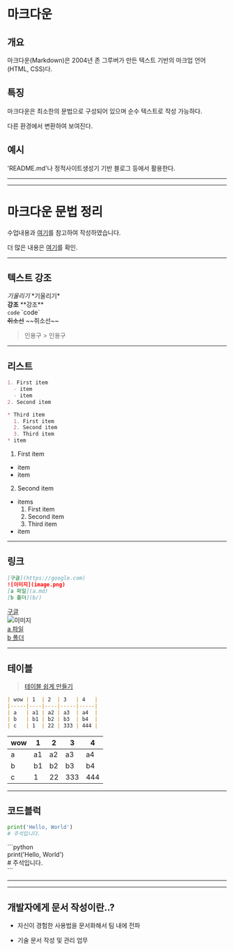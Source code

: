 # 마크다운

## 개요

마크다운(Markdown)은 2004년 존 그루버가 만든 텍스트 기반의 마크업 언어(HTML, CSS)다.

## 특징

마크다운은 최소한의 문법으로 구성되어 있으며 순수 텍스트로 작성 가능하다.

다른 환경에서 변환하여 보여진다.

## 예시

'README.md'나 정적사이트생성기 기반 블로그 등에서 활용한다.

---
---

# 마크다운 문법 정리

수업내용과 [여기](https://www.markdownguide.org/cheat-sheet/)를 참고하여 작성하였습니다.

더 많은 내용은 [여기](https://namu.wiki/w/%EB%82%98%EB%AC%B4%EC%9C%84%ED%82%A4%3A%EB%AC%B8%EB%B2%95%20%EB%8F%84%EC%9B%80%EB%A7%90)를 확인.

---

## 텍스트 강조

*기울리기* \*기울리기\*  
**강조** \*\*강조\*\*  
`code` \`code\`  
~~취소선~~ \~~취소선\~~
>인용구 > 인용구

---

## 리스트

```md
1. First item
  - item
  - item
2. Second item

* Third item
  1. First item
  2. Second item
  3. Third item
* item
```

1. First item
  - item
  - item
2. Second item

* items
  1. First item
  2. Second item
  3. Third item
* item
---

## 링크
```md
[구글](https://google.com)  
![이미지](image.png)
[a 파일](a.md)
[b 폴더](b/)
```
[구글](https://google.com/)  
![이미지](image.png)  
[a 파일](a.md)  
[b 폴더](b/)

---

## 테이블

> [테이블 쉽게 만들기](https://www.tablesgenerator.com/markdown_tables)

```md
| wow | 1  | 2  | 3   | 4   |
|-----|----|----|-----|-----|
| a   | a1 | a2 | a3  | a4  |
| b   | b1 | b2 | b3  | b4  |
| c   | 1  | 22 | 333 | 444 |
```

| wow | 1  | 2  | 3   | 4   |
|-----|----|----|-----|-----|
| a   | a1 | a2 | a3  | a4  |
| b   | b1 | b2 | b3  | b4  |
| c   | 1  | 22 | 333 | 444 |

---

## 코드블럭

```python
print('Hello, World')
# 주석입니다.
```

\```python  
print('Hello, World')  
\# 주석입니다.  
\```

---
---

## 개발자에게 문서 작성이란..?

- 자신이 경험한 사용법을 문서화해서 팀 내에 전파

- 기술 문서 작성 및 관리 업무